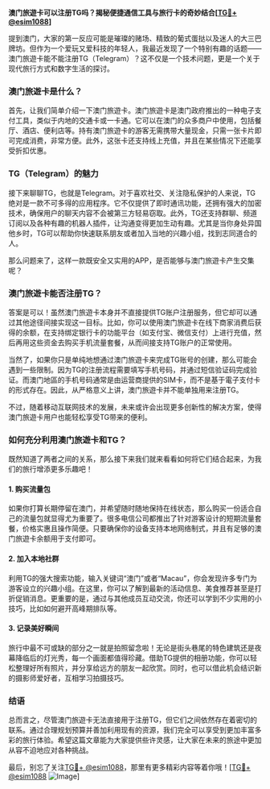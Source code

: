 **澳门旅遊卡可以注册TG吗？揭秘便捷通信工具与旅行卡的奇妙结合[[TG💪+ @esim1088](https://t.me/s/esim1088)]**

提到澳门，大家的第一反应可能是璀璨的赌场、精致的葡式蛋挞以及迷人的大三巴牌坊。但作为一个爱玩又爱科技的年轻人，我最近发现了一个特别有趣的话题——澳门旅遊卡能不能注册TG（Telegram）？这不仅是一个技术问题，更是一个关于现代旅行方式和数字生活的探讨。

### 澳门旅遊卡是什么？

首先，让我们简单介绍一下澳门旅遊卡。澳门旅遊卡是澳门政府推出的一种电子支付工具，类似于内地的交通卡或一卡通。它可以在澳门的众多商户中使用，包括餐厅、酒店、便利店等。持有澳门旅遊卡的游客无需携带大量现金，只需一张卡片即可完成消费，非常方便。此外，这张卡还支持线上充值，并且在某些情况下还能享受折扣优惠。

### TG（Telegram）的魅力

接下来聊聊TG，也就是Telegram。对于喜欢社交、关注隐私保护的人来说，TG绝对是一款不可多得的应用程序。它不仅提供了即时通讯功能，还拥有强大的加密技术，确保用户的聊天内容不会被第三方轻易窃取。此外，TG还支持群聊、频道订阅以及各种有趣的机器人插件，让沟通变得更加生动有趣。尤其是当你身处异国他乡时，TG可以帮助你快速联系朋友或者加入当地的兴趣小组，找到志同道合的人。

那么问题来了，这样一款既安全又实用的APP，是否能够与澳门旅遊卡产生交集呢？

### 澳门旅遊卡能否注册TG？

答案是可以！虽然澳门旅遊卡本身并不直接提供TG账户注册服务，但它却可以通过其他途径间接实现这一目标。比如，你可以使用澳门旅遊卡在线下商家消费后获得的余额，在支持绑定银行卡的功能平台（如支付宝、微信支付）上进行充值，然后再用这些资金去购买手机流量套餐，从而间接支持TG账户的正常使用。

当然了，如果你只是单纯地想通过澳门旅遊卡来完成TG账号的创建，那么可能会遇到一些限制。因为TG的注册流程需要填写手机号码，并通过短信验证码完成验证。而澳门地區的手机号码通常是由运营商提供的SIM卡，而不是基于電子支付卡的形式存在。因此，从严格意义上讲，澳门旅遊卡并不能单独用来注册TG。

不过，随着移动互联网技术的发展，未来或许会出现更多创新性的解决方案，使得澳门旅遊卡用户也能轻松享受TG带来的便利。

### 如何充分利用澳门旅遊卡和TG？

既然知道了两者之间的关系，那么接下来我们就来看看如何将它们结合起来，为我们的旅行增添更多乐趣吧！

#### 1. 购买流量包
如果你打算长期停留在澳门，并希望随时随地保持在线状态，那么购买一份适合自己的流量包就显得尤为重要了。很多电信公司都推出了针对游客设计的短期流量套餐，价格实惠且操作简便。只要确保你的设备支持本地网络制式，并且有足够的澳门旅遊卡余额用于支付即可。

#### 2. 加入本地社群
利用TG的强大搜索功能，输入关键词“澳门”或者“Macau”，你会发现许多专门为游客设立的兴趣小组。在这里，你可以了解到最新的活动信息、美食推荐甚至是打折促销消息。更重要的是，通过与其他成员互动交流，你还可以学到不少实用的小技巧，比如如何避开高峰期排队等。

#### 3. 记录美好瞬间
旅行中最不可或缺的部分之一就是拍照留念啦！无论是街头巷尾的特色建筑还是夜幕降临后的灯光秀，每一个画面都值得珍藏。借助TG提供的相册功能，你可以轻松整理好所有照片，并分享给远方的朋友一起欣赏。同时，也可以借此机会结识新的摄影师爱好者，互相学习拍摄技巧。

### 结语

总而言之，尽管澳门旅遊卡无法直接用于注册TG，但它们之间依然存在着密切的联系。通过合理规划预算并善加利用现有的资源，我们完全可以享受到更加丰富多彩的旅行体验。希望这篇文章能为大家提供些许灵感，让大家在未来的旅途中更加从容不迫地应对各种挑战。

最后，别忘了关注[TG💪+ @esim1088](https://t.me/s/esim1088)，那里有更多精彩内容等着你哦！[[TG💪+ @esim1088](https://t.me/s/esim1088) ![Image](https://i.postimg.cc/4NQfJmqS/Snipaste-2025-05-13-00-14-12.png)]